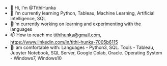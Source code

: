 - 👋 Hi, I’m @TithiHunka 
- 🌱 I’m currently learning Python, Tableau, Machine Learning, Artificial Intelligence, SQL
- 🌱I’m currently working on learning and experimenting with the languages
- 📫 How to reach me tithihunka@gmail.com, https://www.linkedin.com/in/tithi-hunka-7005b6115
- 🌈I am comfortable with: 
     Languages - Python3, SQL.
     Tools - Tableau, Jupyter Notebook, SQL Server, Google Colab, Oracle.
     Operating System - Windows7, Windows10
<!---
TithiHunka/TithiHunka is a ✨ special ✨ repository because its `README.md` (this file) appears on your GitHub profile.
You can click the Preview link to take a look at your changes.
--->
